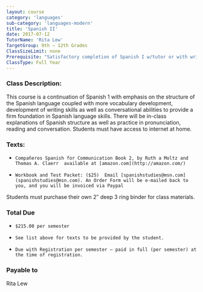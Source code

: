 ```yaml
---
layout: course
category: 'languages'
sub-category: 'languages-modern'
title: 'Spanish II'
date: 2017-07-12
TutorName: 'Rita Lew'
TargetGroup: 9th – 12th Grades
ClassSizeLimit: none
Prerequisite: "Satisfactory completion of Spanish I w/tutor or with written approval of tutor (visit with tutor at the July Open House, or contact her at ritalew5@mac.com if student has not completed Spanish I with tutor. Students in grades 11 and 12 are encouraged to enroll in PSEO Spanish IA for Fall 2015 and PSEO Spanish IB for Spring 2016."
ClassType: Full Year
---
```


### Class Description:
This course is a continuation of Spanish 1 with emphasis on the structure of the Spanish language coupled with more vocabulary development, development of writing skills as well as conversational abilities to provide a firm foundation in Spanish language skills. There will be in-class explanations of Spanish structure as well as practice in pronunciation, reading and conversation. Students must have access to internet at home.

### Texts:

*     Compañeros Spanish for Communication Book 2, by Ruth a Moltz and Thomas A. Claerr  available at [amazon.com](http://amazon.com/)
*     Workbook and Test Packet: ($25)  Email [spanishstudies@msn.com](spanishstudies@msn.com). An Order Form will be e-mailed back to you, and you will be invoiced via Paypal

Students must purchase their own 2″ deep 3 ring binder for class materials.

### Total Due   
*     $215.00 per semester
*     See list above for texts to be provided by the student.
*     Due with Registration per semester – paid in full (per semester) at the time of registration.
### Payable to
Rita Lew